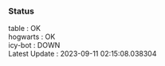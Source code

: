### Status


table : OK  
hogwarts : OK  
icy-bot : DOWN  
Latest Update : 2023-09-11 02:15:08.038304
